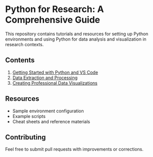 # Python for Research: A Comprehensive Guide

This repository contains tutorials and resources for setting up Python environments and using Python for data analysis and visualization in research contexts.

## Contents

1. [Getting Started with Python and VS Code](tutorials/part1-getting-started.md)
2. [Data Extraction and Processing](tutorials/part2-data-extraction.md)
3. [Creating Professional Data Visualizations](tutorials/part3-data-visualization.md)

## Resources

- Sample environment configuration
- Example scripts
- Cheat sheets and reference materials

## Contributing

Feel free to submit pull requests with improvements or corrections.
